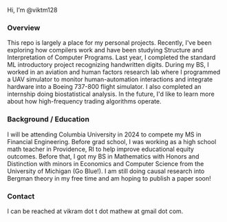 Hi, I’m @viktm128

### Overview
This repo is largely a place for my personal projects. Recently, I've been exploring how compilers work and have been studying Structure and Interpretation of Computer Programs. Last year, I completed the standard ML introductory project recognizing handwritten digits. During my BS, I worked in an aviation and human factors research lab where I programmed a UAV simulator to monitor human-automation interactions and integrate hardware into a Boeing 737-800 flight simulator. I also completed an internship doing biostatistical analysis. In the future, I'd like to learn more about how high-frequency trading algorithms operate.

### Background / Education
I will be attending Columbia University in 2024 to compete my MS in Financial Engineering. Before grad school, I was working as a high school math teacher in Providence, RI to help improve educational equity outcomes. Before that, I got my BS in Mathematics with Honors and Distinction with minors in Economics and Computer Science from the University of Michigan (Go Blue!). I am still doing causal research into Bergman theory in my free time and am hoping to publish a paper soon!

### Contact
I can be reached at vikram dot t dot mathew at gmail dot com.

<!---
viktm128/viktm128 is a ✨ special ✨ repository because its `README.md` (this file) appears on your GitHub profile.
You can click the Preview link to take a look at your changes.
--->
